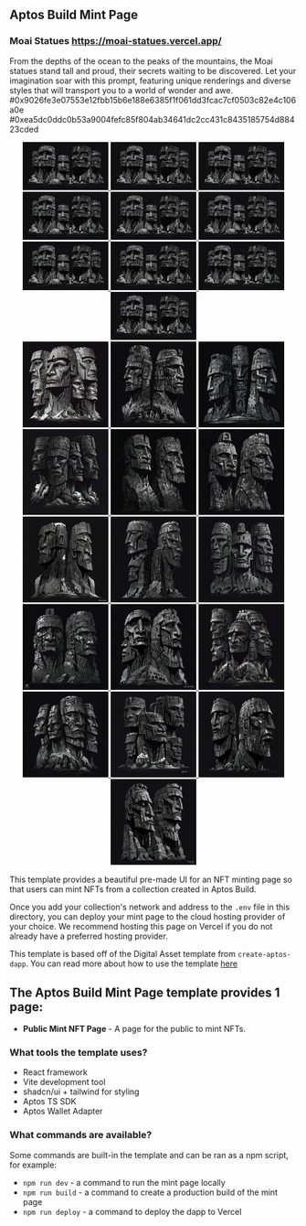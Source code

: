 
## Aptos Build Mint Page
### Moai Statues https://moai-statues.vercel.app/
From the depths of the ocean to the peaks of the mountains, the Moai statues stand tall and proud, their secrets waiting to be discovered. Let your imagination soar with this prompt, featuring unique renderings and diverse styles that will transport you to a world of wonder and awe.
#0x9026fe3e07553e12fbb15b6e188e6385f1f061dd3fcac7cf0503c82e4c106a0e
#0xea5dc0ddc0b53a9004fefc85f804ab34641dc2cc431c8435185754d88423cded
<div align="center">
  <a href="https://moai-statues.vercel.app/">
    <img src="https://github.com/k-o-r-e-a/Moai_Statues/blob/main/frontend/assets/placeholders/Moai_Statues_bg_01.jpg" alt="Biblical entrance" width="150">
  </a>
  <a href="https://moai-statues.vercel.app/">
    <img src="https://github.com/k-o-r-e-a/Moai_Statues/blob/main/frontend/assets/placeholders/Moai_Statues_bg_01.jpg" alt="Biblical entrance" width="150">
  </a>
  <a href="https://moai-statues.vercel.app/">
    <img src="https://github.com/k-o-r-e-a/Moai_Statues/blob/main/frontend/assets/placeholders/Moai_Statues_bg_01.jpg" alt="Biblical entrance" width="150">
  </a>
  <a href="https://moai-statues.vercel.app/">
    <img src="https://github.com/k-o-r-e-a/Moai_Statues/blob/main/frontend/assets/placeholders/Moai_Statues_bg_01.jpg" alt="Biblical entrance" width="150">
  </a>
  <a href="https://moai-statues.vercel.app/">
    <img src="https://github.com/k-o-r-e-a/Moai_Statues/blob/main/frontend/assets/placeholders/Moai_Statues_bg_01.jpg" alt="Biblical entrance" width="150">
  </a>
  <a href="https://moai-statues.vercel.app/">
    <img src="https://github.com/k-o-r-e-a/Moai_Statues/blob/main/frontend/assets/placeholders/Moai_Statues_bg_01.jpg" alt="Biblical entrance" width="150">
  </a>
  <a href="https://moai-statues.vercel.app/">
    <img src="https://github.com/k-o-r-e-a/Moai_Statues/blob/main/frontend/assets/placeholders/Moai_Statues_bg_01.jpg" alt="Biblical entrance" width="150">
  </a>
  <a href="https://moai-statues.vercel.app/">
    <img src="https://github.com/k-o-r-e-a/Moai_Statues/blob/main/frontend/assets/placeholders/Moai_Statues_bg_01.jpg" alt="Biblical entrance" width="150">
  </a>
  <a href="https://moai-statues.vercel.app/">
    <img src="https://github.com/k-o-r-e-a/Moai_Statues/blob/main/frontend/assets/placeholders/Moai_Statues_bg_01.jpg" alt="Biblical entrance" width="150">
  </a>
  <a href="https://moai-statues.vercel.app/">
    <img src="https://github.com/k-o-r-e-a/Moai_Statues/blob/main/frontend/assets/placeholders/Moai_Statues_bg_01.jpg" alt="Biblical entrance" width="150">
  </a>
  <br>
  <a href="https://moai-statues.vercel.app/">
    <img src="https://github.com/k-o-r-e-a/Moai_Statues/blob/main/frontend/assets/placeholders/Moai_Statues_01.jpg" alt="Biblical entrance" width="150">
  </a>
   <a href="https://moai-statues.vercel.app/">
    <img src="https://github.com/k-o-r-e-a/Moai_Statues/blob/main/frontend/assets/placeholders/Moai_Statues_02.jpg" alt="Biblical entrance" width="150">
  </a>
   <a href="https://moai-statues.vercel.app/">
    <img src="https://github.com/k-o-r-e-a/Moai_Statues/blob/main/frontend/assets/placeholders/Moai_Statues_03.jpg" alt="Biblical entrance" width="150">
  </a>
   <a href="https://moai-statues.vercel.app/">
    <img src="https://github.com/k-o-r-e-a/Moai_Statues/blob/main/frontend/assets/placeholders/Moai_Statues_04.jpg" alt="Biblical entrance" width="150">
  </a>
   <a href="https://moai-statues.vercel.app/">
    <img src="https://github.com/k-o-r-e-a/Moai_Statues/blob/main/frontend/assets/placeholders/Moai_Statues_05.jpg" alt="Biblical entrance" width="150">
  </a>
   <a href="https://moai-statues.vercel.app/">
    <img src="https://github.com/k-o-r-e-a/Moai_Statues/blob/main/frontend/assets/placeholders/Moai_Statues_06.jpg" alt="Biblical entrance" width="150">
  </a>
   <a href="https://moai-statues.vercel.app/">
    <img src="https://github.com/k-o-r-e-a/Moai_Statues/blob/main/frontend/assets/placeholders/Moai_Statues_07.jpg" alt="Biblical entrance" width="150">
  </a>
   <a href="https://moai-statues.vercel.app/">
    <img src="https://github.com/k-o-r-e-a/Moai_Statues/blob/main/frontend/assets/placeholders/Moai_Statues_08.jpg" alt="Biblical entrance" width="150">
  </a>
   <a href="https://moai-statues.vercel.app/">
    <img src="https://github.com/k-o-r-e-a/Moai_Statues/blob/main/frontend/assets/placeholders/Moai_Statues_09.jpg" alt="Biblical entrance" width="150">
  </a>
   <a href="https://moai-statues.vercel.app/">
    <img src="https://github.com/k-o-r-e-a/Moai_Statues/blob/main/frontend/assets/placeholders/Moai_Statues_10.jpg" alt="Biblical entrance" width="150">
  </a>
   <a href="https://moai-statues.vercel.app/">
    <img src="https://github.com/k-o-r-e-a/Moai_Statues/blob/main/frontend/assets/placeholders/Moai_Statues_11.jpg" alt="Biblical entrance" width="150">
  </a>
   <a href="https://moai-statues.vercel.app/">
    <img src="https://github.com/k-o-r-e-a/Moai_Statues/blob/main/frontend/assets/placeholders/Moai_Statues_12.jpg" alt="Biblical entrance" width="150">
  </a>
   <a href="https://moai-statues.vercel.app/">
    <img src="https://github.com/k-o-r-e-a/Moai_Statues/blob/main/frontend/assets/placeholders/Moai_Statues_13.jpg" alt="Biblical entrance" width="150">
  </a>
   <a href="https://moai-statues.vercel.app/">
    <img src="https://github.com/k-o-r-e-a/Moai_Statues/blob/main/frontend/assets/placeholders/Moai_Statues_14.jpg" alt="Biblical entrance" width="150">
  </a>
   <a href="https://moai-statues.vercel.app/">
    <img src="https://github.com/k-o-r-e-a/Moai_Statues/blob/main/frontend/assets/placeholders/Moai_Statues_15.jpg" alt="Biblical entrance" width="150">
  </a>
   <a href="https://moai-statues.vercel.app/">
    <img src="https://github.com/k-o-r-e-a/Moai_Statues/blob/main/frontend/assets/placeholders/Moai_Statues_16.jpg" alt="Biblical entrance" width="150">
  </a>
</div>





This template provides a beautiful pre-made UI for an NFT minting page so that users can mint NFTs from a collection created in Aptos Build.

Once you add your collection's network and address to the `.env` file in this directory, you can deploy your mint page to the cloud hosting provider of your choice. We recommend hosting this page on Vercel if you do not already have a preferred hosting provider.

This template is based off of the Digital Asset template from `create-aptos-dapp`. You can read more about how to use the template [here](https://aptos.dev/create-aptos-dapp/templates/digital-asset)

## The Aptos Build Mint Page template provides 1 page:

- **Public Mint NFT Page** - A page for the public to mint NFTs.

### What tools the template uses?

- React framework
- Vite development tool
- shadcn/ui + tailwind for styling
- Aptos TS SDK
- Aptos Wallet Adapter

### What commands are available?

Some commands are built-in the template and can be ran as a npm script, for example:

- `npm run dev` - a command to run the mint page locally
- `npm run build` - a command to create a production build of the mint page
- `npm run deploy` - a command to deploy the dapp to Vercel
